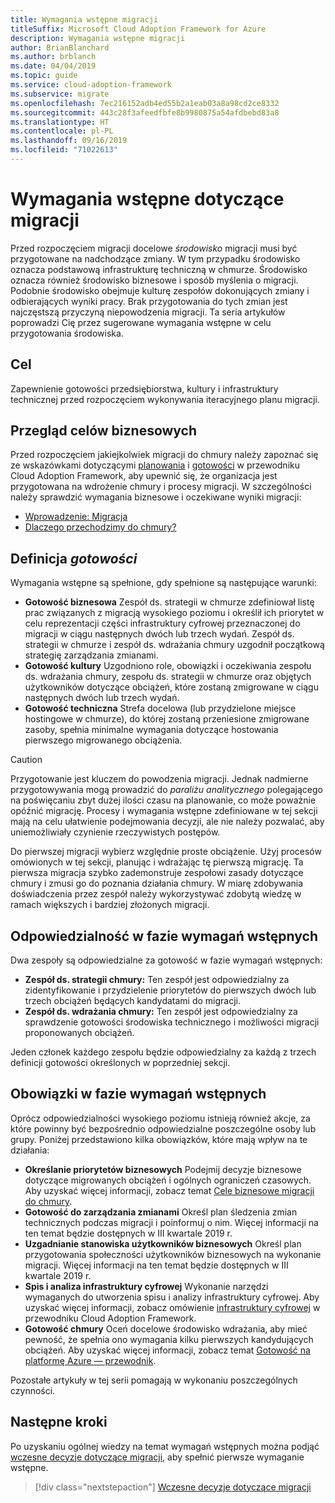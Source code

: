 ```yaml
---
title: Wymagania wstępne migracji
titleSuffix: Microsoft Cloud Adoption Framework for Azure
description: Wymagania wstępne migracji
author: BrianBlanchard
ms.author: brblanch
ms.date: 04/04/2019
ms.topic: guide
ms.service: cloud-adoption-framework
ms.subservice: migrate
ms.openlocfilehash: 7ec216152adb4ed55b2a1eab03a8a98cd2ce8332
ms.sourcegitcommit: 443c28f3afeedfbfe8b9980875a54afdbebd83a8
ms.translationtype: HT
ms.contentlocale: pl-PL
ms.lasthandoff: 09/16/2019
ms.locfileid: "71022613"
---
```

# <a name="prerequisites-for-migration"></a>Wymagania wstępne dotyczące migracji

Przed rozpoczęciem migracji docelowe _środowisko_ migracji musi być przygotowane na nadchodzące zmiany. W tym przypadku środowisko oznacza podstawową infrastrukturę techniczną w chmurze. Środowisko oznacza również środowisko biznesowe i sposób myślenia o migracji. Podobnie środowisko obejmuje kulturę zespołów dokonujących zmiany i odbierających wyniki pracy. Brak przygotowania do tych zmian jest najczęstszą przyczyną niepowodzenia migracji. Ta seria artykułów poprowadzi Cię przez sugerowane wymagania wstępne w celu przygotowania środowiska.

## <a name="objective"></a>Cel

Zapewnienie gotowości przedsiębiorstwa, kultury i infrastruktury technicznej przed rozpoczęciem wykonywania iteracyjnego planu migracji.

## <a name="review-business-drivers"></a>Przegląd celów biznesowych

Przed rozpoczęciem jakiejkolwiek migracji do chmury należy zapoznać się ze wskazówkami dotyczącymi [planowania](../../../strategy/index.md) i [gotowości](../../../ready/index.md) w przewodniku Cloud Adoption Framework, aby upewnić się, że organizacja jest przygotowana na wdrożenie chmury i procesy migracji. W szczególności należy sprawdzić wymagania biznesowe i oczekiwane wyniki migracji:

- [Wprowadzenie: Migracja](../../../getting-started/migrate.md)
- [Dlaczego przechodzimy do chmury?](../../../strategy/motivations.md)

## <a name="definition-of-done"></a>Definicja *gotowości*

Wymagania wstępne są spełnione, gdy spełnione są następujące warunki:

- **Gotowość biznesowa** Zespół ds. strategii w chmurze zdefiniował listę prac związanych z migracją wysokiego poziomu i określił ich priorytet w celu reprezentacji części infrastruktury cyfrowej przeznaczonej do migracji w ciągu następnych dwóch lub trzech wydań. Zespół ds. strategii w chmurze i zespół ds. wdrażania chmury uzgodnił początkową strategię zarządzania zmianami.
- **Gotowość kultury** Uzgodniono role, obowiązki i oczekiwania zespołu ds. wdrażania chmury, zespołu ds. strategii w chmurze oraz objętych użytkowników dotyczące obciążeń, które zostaną zmigrowane w ciągu następnych dwóch lub trzech wydań.
- **Gotowość techniczna** Strefa docelowa (lub przydzielone miejsce hostingowe w chmurze), do której zostaną przeniesione zmigrowane zasoby, spełnia minimalne wymagania dotyczące hostowania pierwszego migrowanego obciążenia.

> [!CAUTION]
> Przygotowanie jest kluczem do powodzenia migracji. Jednak nadmierne przygotowywania mogą prowadzić do *paraliżu analitycznego* polegającego na poświęcaniu zbyt dużej ilości czasu na planowanie, co może poważnie opóźnić migrację. Procesy i wymagania wstępne zdefiniowane w tej sekcji mają na celu ułatwienie podejmowania decyzji, ale nie należy pozwalać, aby uniemożliwiały czynienie rzeczywistych postępów.
>
> Do pierwszej migracji wybierz względnie proste obciążenie. Użyj procesów omówionych w tej sekcji, planując i wdrażając tę pierwszą migrację. Ta pierwsza migracja szybko zademonstruje zespołowi zasady dotyczące chmury i zmusi go do poznania działania chmury. W miarę zdobywania doświadczenia przez zespół należy wykorzystywać zdobytą wiedzę w ramach większych i bardziej złożonych migracji.

## <a name="accountability-during-prerequisites"></a>Odpowiedzialność w fazie wymagań wstępnych

Dwa zespoły są odpowiedzialne za gotowość w fazie wymagań wstępnych:

- **Zespół ds. strategii chmury:** Ten zespół jest odpowiedzialny za zidentyfikowanie i przydzielenie priorytetów do pierwszych dwóch lub trzech obciążeń będących kandydatami do migracji.
- **Zespół ds. wdrażania chmury:** Ten zespół jest odpowiedzialny za sprawdzenie gotowości środowiska technicznego i możliwości migracji proponowanych obciążeń.

Jeden członek każdego zespołu będzie odpowiedzialny za każdą z trzech definicji gotowości określonych w poprzedniej sekcji.

## <a name="responsibilities-during-prerequisites"></a>Obowiązki w fazie wymagań wstępnych

Oprócz odpowiedzialności wysokiego poziomu istnieją również akcje, za które powinny być bezpośrednio odpowiedzialne poszczególne osoby lub grupy. Poniżej przedstawiono kilka obowiązków, które mają wpływ na te działania:

- **Określanie priorytetów biznesowych** Podejmij decyzje biznesowe dotyczące migrowanych obciążeń i ogólnych ograniczeń czasowych. Aby uzyskać więcej informacji, zobacz temat [Cele biznesowe migracji do chmury](../../../strategy/motivations.md).
- **Gotowość do zarządzania zmianami** Określ plan śledzenia zmian technicznych podczas migracji i poinformuj o nim. Więcej informacji na ten temat będzie dostępnych w III kwartale 2019 r.
- **Uzgadnianie stanowiska użytkowników biznesowych** Określ plan przygotowania społeczności użytkowników biznesowych na wykonanie migracji. Więcej informacji na ten temat będzie dostępnych w III kwartale 2019 r.
- **Spis i analiza infrastruktury cyfrowej** Wykonanie narzędzi wymaganych do utworzenia spisu i analizy infrastruktury cyfrowej. Aby uzyskać więcej informacji, zobacz omówienie [infrastruktury cyfrowej](../../../digital-estate/index.md) w przewodniku Cloud Adoption Framework.
- **Gotowość chmury** Oceń docelowe środowisko wdrażania, aby mieć pewność, że spełnia ono wymagania kilku pierwszych kandydujących obciążeń. Aby uzyskać więcej informacji, zobacz temat [Gotowość na platformę Azure — przewodnik](../../../ready/azure-readiness-guide/index.md).

Pozostałe artykuły w tej serii pomagają w wykonaniu poszczególnych czynności.

## <a name="next-steps"></a>Następne kroki

Po uzyskaniu ogólnej wiedzy na temat wymagań wstępnych można podjąć [wczesne decyzje dotyczące migracji](./decisions.md), aby spełnić pierwsze wymaganie wstępne.

> [!div class="nextstepaction"]
> [Wczesne decyzje dotyczące migracji](./decisions.md)

